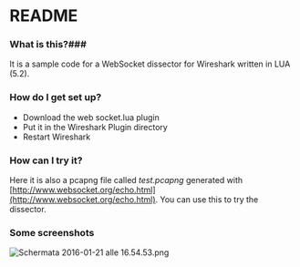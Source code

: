 # README #

### What is this?###
It is a sample code for a WebSocket dissector for Wireshark written in LUA (5.2).

### How do I get set up? ###

* Download the web socket.lua plugin
* Put it in the Wireshark Plugin directory
* Restart Wireshark 

### How can I try it? ###
Here it is also a pcapng file called *test.pcapng* generated with [http://www.websocket.org/echo.html](http://www.websocket.org/echo.html).
You can use this to try the dissector.

### Some screenshots ###
![Schermata 2016-01-21 alle 16.54.53.png](https://bitbucket.org/repo/a6BMGx/images/1504267883-Schermata%202016-01-21%20alle%2016.54.53.png)